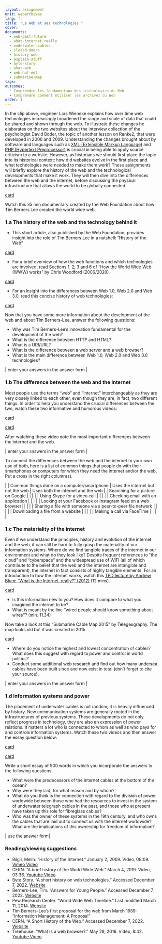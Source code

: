 ```yaml
---
layout: assignment
unit: webarchives
lang: fr
title: "Le Web et ses technologies "
cover:
documents:
  - web-past-future
  - what-internet-really
  - underwater-cables
  - closed-doors
  - history-web
  - explain-stuff
  - byte-story
  - what-web
  - web-not-net
  - submarine-map
tags:
outcomes:
  - Comprendre les fondamentaux des technologies du Web
  - Comprendre comment utiliser les archives du Web
order: 1
---
```

In the clip above, engineer Lars Wieneke explains how over time web technologies increasingly broadened the range and scale of data that could be shared and shown through the web. To illustrate these changes he elaborates on the two websites about the interview collection of the psychologist David Boder, the topic of another lesson on Ranke2, that were developed in 2000 and 2009.
Understanding the changes brought about by software and languages such as [XML (Extensible Markup Language)](https://en.wikipedia.org/wiki/XML) and [PHP (Hypertext Preprocessor)](https://en.wikipedia.org/wiki/PHP) is crucial in being able to apply source criticism to a website. However, as historians we should first place the topic into its historical context: how did websites evolve in the first place and what technologies were needed to make them work?
These assignments will briefly explore the history of the web and the technological developments that make it work. They will then dive into the differences between the web and the internet, before discussing the physical infrastructure that allows the world to be globally connected.


[card](web-past-future)


Watch this 35 min documentary created by the Web Foundation about how Tim Berners Lee created the world wide web.

<!-- more -->

<!-- briefing-student -->

### 1.a The history of the web and the technology behind it
<!-- section-contents -->

-	This short article, also published by the Web Foundation, provides insight into the role of Tim Berners Lee in a nutshell: “History of the Web”

[card](history-web)

-	For a brief overview of how the web functions and which technologies are involved, read Sections 1, 2, 3 and 6 of “How the World Wide Web (WWW) works” by Chris Woodford (2006/2020)

[card](explain-stuff)

-	For an insight into the differences between Web 1.0, Web 2.0 and Web 3.0, read this concise history of web technologies:

[card](byte-story)

Now that you have some more information about the development of the web and about Tim Berners-Lee, answer the following questions:
-	Why was Tim Berners-Lee’s innovation fundamental for the development of the web?
-	What is the difference between HTTP and HTML?
-	What is a URI/URL?
-	What is the difference between a web server and a web browser?
-	What is the main difference between Web 1.0, Web 2.0 and Web 3.0 technologies?

| enter your answers in the answer form |


<!-- section -->

### 1.b The difference between the web and the internet
<!-- section-contents -->

Most people use the terms “web” and “internet” interchangeably as they are very closely linked to each other, even though they are, in fact, two different things. In order to help you understand the crucial differences between the two, watch these two informative and humorous videos:

[card](what-web)

[card](web-not-net)

After watching these video note the most important differences between the internet and the web.


| enter your answers in the answer form |



To connect the differences between the web and the internet to your own use of both, here is a list of common things that people do with their smartphones or computers for which they need the internet and/or the web. Put a cross in the right column(s).


| | Common things done on a computer/smartphone | Uses the internet but not the web | Uses both the internet and the web |
| Searching for a picture on Google	|  |  |  |
| Using Skype for a video call |  |  |  |
| Checking email with an application |  |  |  |
| Looking at your Facebook or Instagram feed on a web browser|  |  |  |
| Sharing a file with someone via a peer-to-peer file network |  |  |  |
| Downloading a file from a website |  |  |  |
| Making a call via FaceTime |  |  |  |

<!-- section -->

### 1.c The materiality of the internet
<!-- section-contents -->

Even if we understand the principles, history and evolution of the internet and the web, it can still be hard to fully grasp the materiality of our information systems. Where do we find tangible traces of the internet in our environment and what do they look like?
Despite frequent references to “the cloud” and “cyberspace” and the widespread use of WiFi (all of which contribute to the belief that the web and the internet are intangible and transparent), the internet in fact consists of highly tangible elements. For an introduction to how the internet works, watch this [TED lecture by Andrew Blum: “What is the Internet, really?” (2012)](https://youtu.be/XE_FPEFpHt4) (12 mins).

[card](what-internet-really)

-	Is this information new to you? How does it compare to what you imagined the internet to be?
-	What is meant by the line “wired people should know something about wires”? (min. 11.34)

Now take a look at this “Submarine Cable Map 2015” by Telegeography.
The map looks old but it was created in 2015.

[card](submarine-map)

-	Where do you notice the highest and lowest concentration of cables? What does this suggest with regard to power and control in world politics?
-	Conduct some additional web research and find out how many undersea cables have been built since and now exist in total (don’t forget to cite your source).

| enter your answers in the answer form |
<!-- section -->

### 1.d Information systems and power
<!-- section-contents -->

The placement of underwater cables is not random; it is heavily influenced by history. New communication systems are generally rooted in the infrastructures of previous systems. These developments do not only reflect progress in technology, they are also an expression of power relations. It matters a lot who is connected to whom as well as who pays for and controls information systems. Watch these two videos and then answer the essay question below:

[card](underwater-cables)

[card](closed-doors)

Write a short essay of 500 words in which you incorporate the answers to the following questions:
-	What were the predecessors of the internet cables at the bottom of the ocean?
-	Why were they laid, for what reason and by whom?
-	What do you think is the connection with regard to the division of power worldwide between those who had the resources to invest in the system of underwater telegraph cables in the past, and those who at present have taken up this role for fibreglass cables?
-	Who was the owner of these systems in the 19th century, and who owns the cables that are laid out to connect us with the internet worldwide? What are the implications of this ownership for freedom of information?


| use the answer form|


<!-- section -->

### Reading/viewing suggestions
<!-- section-contents -->

-	Bilgil, Melih. “History of the Internet.” January 2, 2009. Video, 08:09. [Vimeo Video](https://vimeo.com/2696386)
-	CERN. “A brief history of the World Wide Web.” March 4, 2019. Video, 03:36. [Youtube Video](https://www.youtube.com/watch?v=k0gvAyCubGQ&f)
-	Byte Story. “A short history on web technologies.” Accessed December 7, 2022. [Website](https://thebytestory.com/2018/11/09/a-short-history-on-web-technologies/)
-	Berners-Lee, Tim. “Answers for Young People.” Accessed December 7, 2022. [Website](https://www.w3.org/People/Berners-Lee/Kids.html)
-	Pew Research Center. “World Wide Web Timeline.” Last modified  March 11, 2014. [Website](https://www.pewresearch.org/internet/2014/03/11/world-wide-web-timeline/#2009)
-	Tim Berners-Lee’s first proposal for the web from March 1989: “Information Management: A Proposal”
-	CERN. “A Short History of the Web.” Accessed December 7, 2022. [Website](https://home.cern/science/computing/birth-web/short-history-web)
-	Treehouse. “What is a web browser?.” May 29, 2019. Video, 8:42. [Youtube Video](https://www.youtube.com/watch?v=QzohDuGk4mM&)
<!-- briefing-teacher -->
